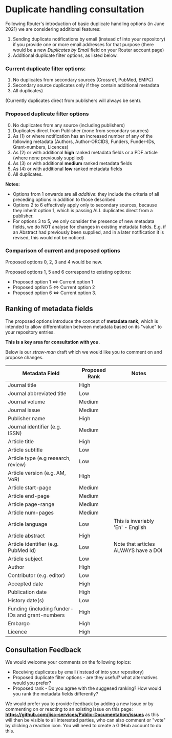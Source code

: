 # Duplicate handling consultation

Following Router's introduction of basic duplicate handling options (in June 2021) we are considering additional features:

1. Sending duplicate notifications by email (instead of into your repository) if you provide one or more email addresses for that purpose (there would be a new *Duplicates by Email* field on your Router account page)
2. Additional duplicate filter options, as listed below.

### Current duplicate filter options:
1. No duplicates from secondary sources (Crossref, PubMed, EMPC)
2. Secondary source duplicates only if they contain additional metadata 
3. All duplicates)

(Currently duplicates direct from publishers will always be sent).

### Proposed duplicate filter options
0. No duplicates from any source (including publishers)
1. Duplicates direct from Publisher (none from secondary sources)
2. As (1) or where notification has an increased number of any of the following metadata (Authors, Author-ORCIDS, Funders, Funder-IDs, Grant-numbers, Licences) 
3. As (2) or with additional **high** ranked metadata fields or a PDF article (where none previously supplied)
4. As (3) or with additional **medium** ranked metadata fields
5. As (4) or with additional **low** ranked metadata fields
6. All duplicates.

**Notes:**

* Options from 1 onwards are all *additive*: they include the criteria of all preceding options in addition to those described 
* Options 2 to 6 effectively apply only to secondary sources, because they inherit option 1, which is passing ALL duplicates direct from a publisher. 
* For options 3 to 5, we only consider the presence of new metadata fields, we do NOT analyse for changes in existing metadata fields. E.g. if an Abstract had previously been supplied, and in a later notification it is revised, this would not be noticed.

### Comparison of current and proposed options
Proposed options 0, 2, 3 and 4 would be new.

Proposed options 1, 5 and 6 correspond to existing options: 
* Proposed option 1 <=> Current option 1
* Proposed option 5 <=> Current option 2
* Proposed option 6 <=> Current option 3.


## Ranking of metadata fields
The proposed options introduce the concept of **metadata rank**, which is intended to allow differentiation between metadata based on its "value" to your repository entries.

**This is a key area for consultation with you.**

Below is our *straw-man* draft which we would like you to comment on and propose changes.

| Metadata Field | Proposed Rank | Notes |
| ----- | ----------- | -------- |
| Journal title | High |  |
| Journal abbreviated title | Low |  |
| Journal volume | Medium |  |
| Journal issue | Medium |  |
| Publisher name | High |  |
| Journal identifier (e.g. ISSN) | Medium |  |
| Article title | High |  |
| Article subtitle | Low |  |
| Article type (e.g research, review) | Low |  |
| Article version (e.g. AM, VoR) | High |  |
| Article start-page | Medium |  |
| Article end-page | Medium |  |
| Article page-range | Medium |  |
| Article num-pages | Medium |  |
| Article language | Low | This is invariably 'En' - English |
| Article abstract | High |  |
| Article identifier (e.g. PubMed Id) | Low | Note that articles ALWAYS have a DOI |
| Article subject | Low |  |
| Author | High |  |
| Contributor (e.g. editor) | Low |  |
| Accepted date | High |  |
| Publication date | High |  |
| History date(s) | Low |  |
| Funding (including funder-IDs and grant-numbers | High |  |
| Embargo | High |  |
| Licence | High |  |

## Consultation Feedback
We would welcome your comments on the following topics:
* Receiving duplicates by email (instead of into your repository)
* Proposed duplicate filter options - are they useful? what alternatives would you prefer?
* Proposed rank - Do you agree with the suggesed ranking? How would you rank the metadata fields differently?

We would prefer you to provide feedback by adding a new Issue or by commenting on or reacting to an existing issue on this page: **https://github.com/jisc-services/Public-Documentation/issues** as this will then be visible to all interested parties, who can also comment or "vote" by clicking a reaction icon.   You will need to create a GitHub account to do this.